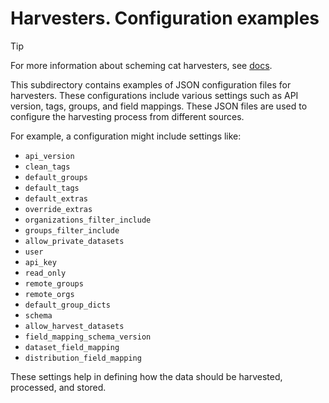 # Harvesters. Configuration examples
>[!TIP]
> For more information about scheming cat harvesters, see [docs](https://github.com/mjanez/ckanext-schemingdcat?tab=readme-ov-file#harvesters).

This subdirectory contains examples of JSON configuration files for harvesters. These configurations include various settings such as API version, tags, groups, and field mappings. These JSON files are used to configure the harvesting process from different sources.

For example, a configuration might include settings like:
- `api_version`
- `clean_tags`
- `default_groups`
- `default_tags`
- `default_extras`
- `override_extras`
- `organizations_filter_include`
- `groups_filter_include`
- `allow_private_datasets`
- `user`
- `api_key`
- `read_only`
- `remote_groups`
- `remote_orgs`
- `default_group_dicts`
- `schema`
- `allow_harvest_datasets`
- `field_mapping_schema_version`
- `dataset_field_mapping`
- `distribution_field_mapping`

These settings help in defining how the data should be harvested, processed, and stored.